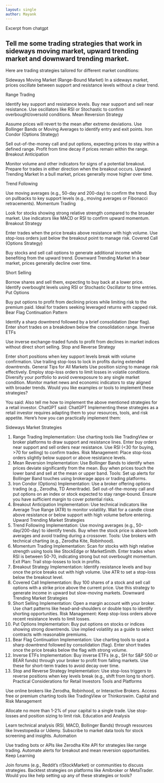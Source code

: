 ```yaml
---
layout: single
author: Mayank
---
```


Excerpt from chatgpt
## Tell me some trading strategies that work in sideways moving market, upward trending market and downward trending market.

Here are trading strategies tailored for different market conditions:

Sideways Moving Market (Range-Bound Market)
In a sideways market, prices oscillate between support and resistance levels without a clear trend.

Range Trading

Identify key support and resistance levels.
Buy near support and sell near resistance.
Use oscillators like RSI or Stochastic to confirm overbought/oversold conditions.
Mean Reversion Strategy

Assume prices will revert to the mean after extreme deviations.
Use Bollinger Bands or Moving Averages to identify entry and exit points.
Iron Condor (Options Strategy)

Sell out-of-the-money call and put options, expecting prices to stay within a defined range.
Profit from time decay if prices remain within the range.
Breakout Anticipation

Monitor volume and other indicators for signs of a potential breakout.
Prepare for trades in either direction when the breakout occurs.
Upward Trending Market
In a bull market, prices generally move higher over time.

Trend Following

Use moving averages (e.g., 50-day and 200-day) to confirm the trend.
Buy on pullbacks to key support levels (e.g., moving averages or Fibonacci retracements).
Momentum Trading

Look for stocks showing strong relative strength compared to the broader market.
Use indicators like MACD or RSI to confirm upward momentum.
Breakout Strategy

Enter trades when the price breaks above resistance with high volume.
Use stop-loss orders just below the breakout point to manage risk.
Covered Call (Options Strategy)

Buy stocks and sell call options to generate additional income while benefiting from the upward trend.
Downward Trending Market
In a bear market, prices generally decline over time.

Short Selling

Borrow shares and sell them, expecting to buy back at a lower price.
Identify overbought levels using RSI or Stochastic Oscillator to time entries.
Put Options

Buy put options to profit from declining prices while limiting risk to the premium paid.
Ideal for traders seeking leveraged returns with capped risk.
Bear Flag Continuation Pattern

Identify a sharp downtrend followed by a brief consolidation (bear flag).
Enter short trades on a breakdown below the consolidation range.
Inverse ETFs

Use inverse exchange-traded funds to profit from declines in market indices without direct short selling.
Stop and Reverse Strategy

Enter short positions when key support levels break with volume confirmation.
Use trailing stop-loss to lock in profits during extended downtrends.
General Tips for All Markets
Use position sizing to manage risk effectively.
Employ stop-loss orders to limit losses in volatile conditions.
Diversify your portfolio to avoid overexposure to any single market condition.
Monitor market news and economic indicators to stay aligned with broader trends.
Would you like examples or tools to implement these strategies?

You said:
Also tell me how to implement the above mentioned strategies for a retail investor.
ChatGPT said:
ChatGPT
Implementing these strategies as a retail investor requires adapting them to your resources, tools, and risk appetite. Here’s how you can practically implement them:

Sideways Market Strategies
1. Range Trading
Implementation:
Use charting tools like TradingView or broker platforms to draw support and resistance lines.
Enter buy orders near support and sell orders near resistance.
Use RSI (<30 for buying, >70 for selling) to confirm trades.
Risk Management: Place stop-loss orders slightly below support or above resistance levels.
2. Mean Reversion
Implementation:
Use Bollinger Bands to identify when prices deviate significantly from the mean.
Buy when prices touch the lower band and sell at the mean or upper band.
Tools: Set up alerts for Bollinger Band touches using brokerage apps or trading platforms.
3. Iron Condor (Options)
Implementation:
Use a broker offering options trading (e.g., Zerodha, TD Ameritrade).
Sell out-of-the-money call and put options on an index or stock expected to stay range-bound.
Ensure you have sufficient margin to cover potential risks.
4. Breakout Anticipation
Implementation:
Use technical indicators like Average True Range (ATR) to monitor volatility.
Wait for a candle close above resistance or below support with high volume before entering.
Upward Trending Market Strategies
1. Trend Following
Implementation:
Use moving averages (e.g., 50-day/200-day) to identify trends.
Buy when the stock price is above both averages and avoid trading during a crossover.
Tools: Use brokers with technical charting (e.g., Zerodha Kite, Robinhood).
2. Momentum Trading
Implementation:
Scan for stocks with high relative strength using tools like StockEdge or MarketSmith.
Enter trades when RSI is between 50-70, indicating strong but not overbought momentum.
Exit Plan: Trail stop-losses to lock in profits.
3. Breakout Strategy
Implementation:
Identify resistance levels and buy once the price breaks out with high volume.
Use ATR to set a stop-loss below the breakout level.
4. Covered Call
Implementation:
Buy 100 shares of a stock and sell call options with a strike price above the current price.
Use this strategy to generate income in upward but slow-moving markets.
Downward Trending Market Strategies
1. Short Selling
Implementation:
Open a margin account with your broker.
Use chart patterns like head-and-shoulders or double tops to identify shorting opportunities.
Risk Management: Keep stop-loss orders above recent resistance levels to limit losses.
2. Put Options
Implementation:
Buy put options on stocks or indices showing strong downtrends.
Use implied volatility as a guide to select contracts with reasonable premiums.
3. Bear Flag Continuation
Implementation:
Use charting tools to spot a sharp downtrend followed by consolidation (flag).
Enter short trades once the price breaks below the flag with strong volume.
4. Inverse ETFs
Implementation:
Buy inverse ETFs (e.g., SH for S&P 500 or BEAR funds) through your broker to profit from falling markets.
Use these for short-term trades to avoid decay over time.
5. Stop and Reverse Strategy
Implementation:
Use stop-loss triggers to reverse positions when key levels break (e.g., shift from long to short).
Practical Considerations for Retail Investors
Tools and Platforms

Use online brokers like Zerodha, Robinhood, or Interactive Brokers.
Access free or premium charting tools like TradingView or Thinkorswim.
Capital and Risk Management

Allocate no more than 1-2% of your capital to a single trade.
Use stop-losses and position sizing to limit risk.
Education and Analysis

Learn technical analysis (RSI, MACD, Bollinger Bands) through resources like Investopedia or Udemy.
Subscribe to market data tools for stock screening and insights.
Automation

Use trading bots or APIs like Zerodha Kite API for strategies like range trading.
Automate alerts for breakout and mean reversion opportunities.
Keep Learning

Join forums (e.g., Reddit’s r/StockMarket) or communities to discuss strategies.
Backtest strategies on platforms like Amibroker or MetaTrader.
Would you like help setting up any of these strategies or tools?

